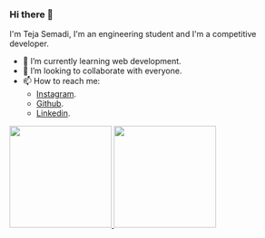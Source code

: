 ### Hi there 👋

I'm Teja Semadi, I'm an engineering student and I'm a competitive developer.
- 🌱 I’m currently learning web development.
- 👯 I’m looking to collaborate with everyone.
- 📫 How to reach me: 
    - [Instagram](https://www.instagram.com/tejasemadi_).
    - [Github](https://github.com/TejaDEV14).
    - [Linkedin](https://www.linkedin.com/in/teja-semadi-554308210/).

<p align="left">
<a href="https://github.com/TejaDEV14">
  <img height="180em" src="https://github-readme-stats-eight-theta.vercel.app/api?username=gilangadhan&show_icons=true&theme=algolia&include_all_commits=true&count_private=true"/>
  <img height="180em" src="https://github-readme-stats-eight-theta.vercel.app/api/top-langs/?username=gilangadhan&layout=compact&langs_count=8&theme=algolia"/>
</a>
</p>

